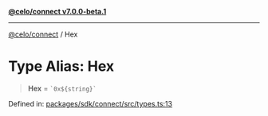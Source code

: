 [**@celo/connect v7.0.0-beta.1**](../README.md)

***

[@celo/connect](../globals.md) / Hex

# Type Alias: Hex

> **Hex** = `` `0x${string}` ``

Defined in: [packages/sdk/connect/src/types.ts:13](https://github.com/celo-org/developer-tooling/blob/master/packages/sdk/connect/src/types.ts#L13)
